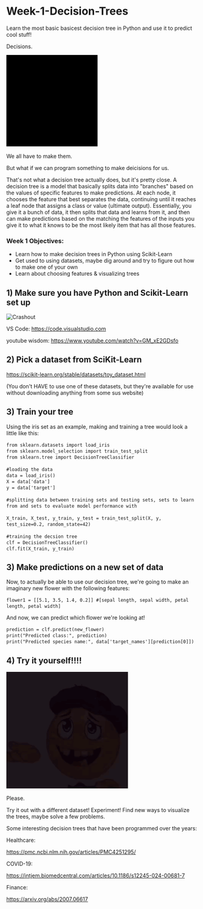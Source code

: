 # Week-1-Decision-Trees
Learn the most basic basicest decision tree in Python and use it to predict cool stuff! 

Decisions.

![Car](assets/jgmm-cat-meme.gif)

We all have to make them.

But what if we can program something to make deicisions for us. 

That's not what a decision tree actually does, but it's pretty close. A decision tree is a model that basically splits data into "branches" based on the values of specific features to make predictions. At each node, it chooses the feature that best separates the data, continuing until it reaches a leaf node that assigns a class or value (ultimate output). Essentially, you give it a bunch of data, it then splits that data and learns from it, and then can make predictions based on the matching the features of the inputs you give it to what it knows to be the most likely item that has all those features. 

### Week 1 Objectives:

- Learn how to make decision trees in Python using Scikit-Learn
- Get used to using datasets, maybe dig around and try to figure out how to make one of your own
- Learn about choosing features & visualizing trees

## 1) Make sure you have Python and Scikit-Learn set up

![Crashout](throw-computer.gif)

VS Code: https://code.visualstudio.com

youtube wisdom: https://www.youtube.com/watch?v=GM_xE2GDsfo

## 2) Pick a dataset from SciKit-Learn

https://scikit-learn.org/stable/datasets/toy_dataset.html

(You don't HAVE to use one of these datasets, but they're available for use without downloading anything from some sus website)

## 3) Train your tree

Using the iris set as an example, making and training a tree would look a little like this:

```
from sklearn.datasets import load_iris
from sklearn.model_selection import train_test_split
from sklearn.tree import DecisionTreeClassifier

#loading the data
data = load_iris()
X = data['data']
y = data['target']

#splitting data between training sets and testing sets, sets to learn from and sets to evaluate model performance with 

X_train, X_test, y_train, y_test = train_test_split(X, y, test_size=0.2, random_state=42)

#training the decsion tree
clf = DecisionTreeClassifier()
clf.fit(X_train, y_train)
```

## 3) Make predictions on a new set of data 

Now, to actually be able to use our decision tree, we're going to make an imaginary new flower with the following features:
```
flower1 = [[5.1, 3.5, 1.4, 0.2]] #[sepal length, sepal width, petal length, petal width]
```
And now, we can predict which flower we're looking at!
```
prediction = clf.predict(new_flower)
print("Predicted class:", prediction)
print("Predicted species name:", data['target_names'][prediction[0]])
```
## 4) Try it yourself!!!!

![:(](assets/artem-yakusha-artem.gif)

Please. 

Try it out with a different dataset! Experiment! Find new ways to visualize the trees, maybe solve a few problems. 

Some interesting decision trees that have been programmed over the years:

Healthcare:

https://pmc.ncbi.nlm.nih.gov/articles/PMC4251295/

COVID-19:

https://intjem.biomedcentral.com/articles/10.1186/s12245-024-00681-7

Finance:

https://arxiv.org/abs/2007.06617



